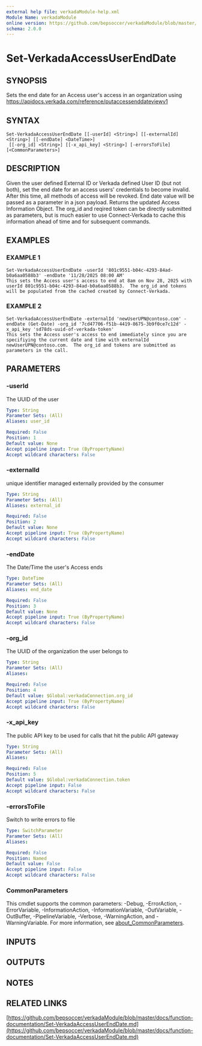 ```yaml
---
external help file: verkadaModule-help.xml
Module Name: verkadaModule
online version: https://github.com/bepsoccer/verkadaModule/blob/master/docs/function-documentation/Set-VerkadaAccessUserEndDate.md
schema: 2.0.0
---
```


# Set-VerkadaAccessUserEndDate

## SYNOPSIS
Sets the end date for an Access user's access in an organization using https://apidocs.verkada.com/reference/putaccessenddateviewv1

## SYNTAX

```
Set-VerkadaAccessUserEndDate [[-userId] <String>] [[-externalId] <String>] [[-endDate] <DateTime>]
 [[-org_id] <String>] [[-x_api_key] <String>] [-errorsToFile] [<CommonParameters>]
```

## DESCRIPTION
Given the user defined External ID or Verkada defined User ID (but not both), set the end date for an access users' credentials to become invalid.
After this time, all methods of access will be revoked.
End date value will be passed as a parameter in a json payload.
Returns the updated Access Information Object.
The org_id and reqired token can be directly submitted as parameters, but is much easier to use Connect-Verkada to cache this information ahead of time and for subsequent commands.

## EXAMPLES

### EXAMPLE 1
```
Set-VerkadaAccessUserEndDate -userId '801c9551-b04c-4293-84ad-b0a6aa0588b3' -endDate '11/28/2025 08:00 AM'
This sets the Access user's access to end at 8am on Nov 28, 2025 with userId 801c9551-b04c-4293-84ad-b0a6aa0588b3.  The org_id and tokens will be populated from the cached created by Connect-Verkada.
```

### EXAMPLE 2
```
Set-VerkadaAccessUserEndDate -externalId 'newUserUPN@contoso.com' -endDate (Get-Date) -org_id '7cd47706-f51b-4419-8675-3b9f0ce7c12d' -x_api_key 'sd78ds-uuid-of-verkada-token'
This sets the Access user's access to end immediately since you are specifiying the current date and time with externalId newUserUPN@contoso.com.  The org_id and tokens are submitted as parameters in the call.
```

## PARAMETERS

### -userId
The UUID of the user

```yaml
Type: String
Parameter Sets: (All)
Aliases: user_id

Required: False
Position: 1
Default value: None
Accept pipeline input: True (ByPropertyName)
Accept wildcard characters: False
```

### -externalId
unique identifier managed externally provided by the consumer

```yaml
Type: String
Parameter Sets: (All)
Aliases: external_id

Required: False
Position: 2
Default value: None
Accept pipeline input: True (ByPropertyName)
Accept wildcard characters: False
```

### -endDate
The Date/Time the user's Access ends

```yaml
Type: DateTime
Parameter Sets: (All)
Aliases: end_date

Required: False
Position: 3
Default value: None
Accept pipeline input: True (ByPropertyName)
Accept wildcard characters: False
```

### -org_id
The UUID of the organization the user belongs to

```yaml
Type: String
Parameter Sets: (All)
Aliases:

Required: False
Position: 4
Default value: $Global:verkadaConnection.org_id
Accept pipeline input: True (ByPropertyName)
Accept wildcard characters: False
```

### -x_api_key
The public API key to be used for calls that hit the public API gateway

```yaml
Type: String
Parameter Sets: (All)
Aliases:

Required: False
Position: 5
Default value: $Global:verkadaConnection.token
Accept pipeline input: False
Accept wildcard characters: False
```

### -errorsToFile
Switch to write errors to file

```yaml
Type: SwitchParameter
Parameter Sets: (All)
Aliases:

Required: False
Position: Named
Default value: False
Accept pipeline input: False
Accept wildcard characters: False
```

### CommonParameters
This cmdlet supports the common parameters: -Debug, -ErrorAction, -ErrorVariable, -InformationAction, -InformationVariable, -OutVariable, -OutBuffer, -PipelineVariable, -Verbose, -WarningAction, and -WarningVariable. For more information, see [about_CommonParameters](http://go.microsoft.com/fwlink/?LinkID=113216).

## INPUTS

## OUTPUTS

## NOTES

## RELATED LINKS

[https://github.com/bepsoccer/verkadaModule/blob/master/docs/function-documentation/Set-VerkadaAccessUserEndDate.md](https://github.com/bepsoccer/verkadaModule/blob/master/docs/function-documentation/Set-VerkadaAccessUserEndDate.md)

